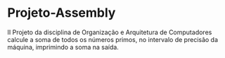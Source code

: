 # Projeto-Assembly
II Projeto da disciplina de Organização e Arquitetura de Computadores  
calcule a soma de todos os números primos, no intervalo de precisão da máquina, imprimindo a soma na saída. 
